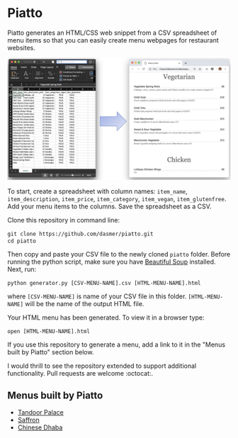 # Piatto

Piatto generates an HTML/CSS web snippet from a CSV spreadsheet of menu items so that you can easily create menu webpages for restaurant websites. 

![CSV to HTML Converter](images/convert.jpg)

To start, create a spreadsheet with column names: `item_name`, `item_description`, `item_price`, `item_category`, `item_vegan`, `item_glutenfree`. Add your menu items to the columns. Save the spreadsheet as a CSV.

Clone this repository in command line:

```
git clone https://github.com/dasmer/piatto.git
cd piatto
```
Then copy and paste your CSV file to the newly cloned `piatto` folder. Before running the python script, make sure you have [Beautiful Soup][1] installed. Next, run: 
```
python generator.py [CSV-MENU-NAME].csv [HTML-MENU-NAME].html
```
where
`[CSV-MENU-NAME]` is  name of your CSV file in this folder.
`[HTML-MENU-NAME]` will be the name of the output HTML file.

Your HTML menu has been generated. To  view it in a browser type:
```
open [HTML-MENU-NAME].html
```
If you use this repository to generate a menu, add a link to it in the "Menus built by Piatto" section below.

I would thrill to see the repository extended to support additional functionality. Pull requests are welcome :octocat:.

## Menus built by Piatto
- [Tandoor Palace][2]
- [Saffron][3]
- [Chinese Dhaba][4]


[1]: https://www.crummy.com/software/BeautifulSoup/bs4/doc/
[2]: https://www.tandoorpalacetogo.com/menu.html
[3]: https://www.asaffronthread.com/menu.html
[4]: https://www.chinesedhabany.com/menu.html
